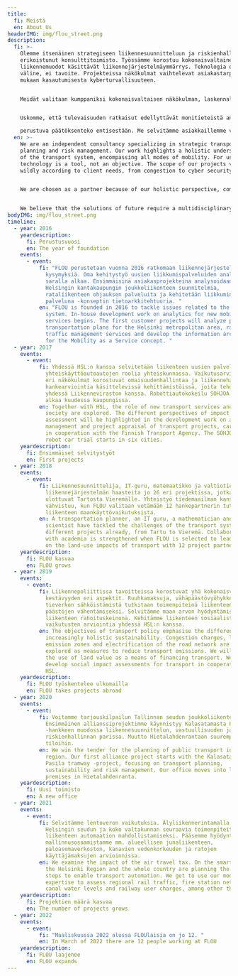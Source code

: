 ```yaml
---
title:
  fi: Meistä
  en: About Us
headerIMG: img/flou_street.png
description:
  fi: >-
    Olemme itsenäinen strategiseen liikennesuunnitteluun ja riskienhallintaan
    erikoistunut konsulttitoimisto. Työssämme korostuu kokonaisvaltainen kaikki
    liikennemuodot käsittävät liikennejärjestelmäymmärrys. Teknologia on meille
    väline, ei tavoite. Projekteissa näkökulmat vaihtelevat asiakastarpeiden
    mukaan kasautumisesta kyberturvallisuuteen.


    Meidät valitaan kumppaniksi kokonaisvaltaisen näkökulman, laskennallisen osaamisen ja innostuvan luonteen takia. Työtavoissamme korostuvat innovatiivisuus, sitoutuminen ja eri sidosryhmien osallistavuus.


    Uskomme, että tulevaisuuden ratkaisut edellyttävät monitieteistä analyyttisyyttä ja rohkeaa asennetta. Kun maailma ympärillä on muutoksessa, korostuu tietoon

    perustuva päätöksenteko entisestään. Me selvitämme asiakkaillemme vaikutukset riippumattomasti. Uskomme, että vastuullinen toimija tunnistaa tosiasiat, hallitsee riskit, varautuu uhkiin, ymmärtää taloudellisen ja sosiaalisen vaikutuksen, kestävyyden vaatimukset ja ison kuvan - ja toimii oikean tiedon pohjalta. Tässä työssä me olemme paras kumppanisi.
  en: >-
    We are an independent consultancy specializing in strategic transportation
    planning and risk management. Our work highlights a holistic understanding
    of the transport system, encompassing all modes of mobility. For us,
    technology is a tool, not an objective. The scope of our projects varies
    wildly according to client needs, from congestion to cyber security.


    We are chosen as a partner because of our holistic perspective, computational expertise and enthusiastic nature. Our working methods emphasize innovation, engagement and inclusiveness of different stakeholders.


    We believe that the solutions of future require a multidisciplinary analytical approach and a bold attitude. As the world around us changes, the importance of scientifically informed decision-making is paramount. We provide our clients with independent, unbiased impact assessments. We believe that a responsible actor identifies the facts, manages risks, anticipates threats, understands the economic and social impact, sustainability requirements and the big picture - and acts on the right information. In this work, we are your best partner.
bodyIMG: img/flou_street.png
timeline:
  - year: 2016
    yeardescription:
      fi: Perustusvuosi
      en: The year of foundation
    events:
      - event:
          fi: "FLOU perustetaan vuonna 2016 ratkomaan liikennejärjestelmään liittyviä
            kysymyksiä. Oma kehitystyö uusien liikkumispalveluiden analytiikan
            saralla alkaa. Ensimmäisinä asiakasprojekteina analysoidaan
            Helsingin kantakaupungin joukkoliikenteen suunnitelmia,
            rataliikenteen ohjauksen palveluita ja kehitetään liikkuminen
            palveluna -konseptin tietoarkkitehtuuria. "
          en: "FLOU is founded in 2016 to tackle issues related to the transportation
            system. In-house development work on analytics for new mobility
            services begins. The first customer projects will analyze public
            transportation plans for the Helsinki metropolitan area, rail
            traffic management services and develop the information architecture
            for the Mobility as a Service concept. "
  - year: 2017
    events:
      - event:
          fi: Yhdessä HSL:n kanssa selvitetään liikenteen uusien palvelujen ja
            yhteiskäyttöautoautojen roolia yhteiskunnassa. Vaikutusarvioinnin
            eri näkökulmat korostuvat omaisuudenhallintaa ja liikennehankkeiden
            hankearviointia käsittelevissä kehittämistöissä, joita tehdään
            yhdessä Liikenneviraston kanssa. Robottiautokokeilu SOHJOA Baltic
            alkaa kuudessa kaupungissa.
          en: Together with HSL, the role of new transport services and car sharing in
            society are explored. The different perspectives of impact
            assessment will be highlighted in the development work on asset
            management and project appraisal of transport projects, carried out
            in cooperation with the Finnish Transport Agency. The SOHJOA Baltic
            robot car trial starts in six cities.
    yeardescription:
      fi: Ensimmäiset selvitystyöt
      en: First projects
  - year: 2018
    events:
      - event:
          fi: Liikennesuunnittelija, IT-guru, matemaatikko ja valtiotieteilijä ratkovat
            liikennejärjestelmän haasteita jo 26 eri projektissa, jotka
            ulottuvat Tartosta Vieremälle. Yhteistyö tiedemaailman kanssa
            vahvistuu, kun FLOU valitaan vetämään 12 hankepartnerin tutkimusta
            liikenteen maankäyttövaikutuksista.
          en: A transportation planner, an IT guru, a mathematician and a political
            scientist have tackled the challenges of the transport system in 26
            different projects already, from Tartu to Vieremä. Collaboration
            with academia is strengthened when FLOU is selected to lead a study
            on the land-use impacts of transport with 12 project partners.
    yeardescription:
      fi: FLOU kasvaa
      en: FLOU grows
  - year: 2019
    events:
      - event:
          fi: Liikennepoliittissa tavoitteissa korostuvat yhä kokonaisvaltaisemman
            kestävyyden eri aspektit. Ruuhkamaksuja, vähäpäästövyöhykkeitä ja
            tieverkon sähköistämistä tutkitaan toimenpiteinä liikenteen
            päästöjen vähentämiseksi. Selvitämme maan arvon hyödyntämistä
            liikenteen rahoituskeinona. Kehitämme liikenteen sosiaalisten
            vaikutusten arviointia yhdessä HSL:n kanssa.
          en: The objectives of transport policy emphasise the different aspects of an
            increasingly holistic sustainability. Congestion charges, low
            emission zones and electrification of the road network are being
            explored as measures to reduce transport emissions. We will explore
            the use of land value as a means of financing transport. We will
            develop social impact assessments for transport in cooperation with
            HSL.
    yeardescription:
      fi: FLOU työskentelee ulkomailla
      en: FLOU takes projects abroad
  - year: 2020
    events:
      - event:
          fi: Voitamme tarjouskilpailun Tallinnan seudun joukkoliikenteen suunnittelusta.
            Ensimmäinen allianssiprojektimme käynnistyy Kalasatamasta Pasilaan
            -hankkeen muodossa liikennesuunnittelun, vastuullisuuden ja
            riskienhallinnan parissa. Muutto Hietalahdenrantaan suurempiin
            tiloihin.
          en: We win the tender for the planning of public transport in the Tallinn
            region. Our first alliance project starts with the Kalasatama to
            Pasila tramway -project, focusing on transport planning,
            sustainability and risk management. Our office moves into larger
            premises in Hietalahdenranta.
    yeardescription:
      fi: Uusi toimisto
      en: A new office
  - year: 2021
    events:
      - event:
          fi: Selvitämme lentoveron vaikutuksia. Älyliikennerintamalla suunnitellaan
            Helsingin seudun ja koko valtakunnan seuraavia toimenpiteitä
            liikenteen automaation mahdollistamiseksi. Pääsemme hyödyntämään
            mallinnusosaamistamme mm. alueellisen junaliikenteen,
            paloasemaverkoston, kanavien vedenkorkeuden ja ratojen
            käyttäjämaksujen arvioinnissa.
          en: We examine the impact of the air travel tax. On the smart mobility front,
            the Helsinki Region and the whole country are planning the next
            steps to enable transport automation. We get to use our modelling
            expertise to assess regional rail traffic, fire station networks,
            canal water levels and railway user charges, among other things.
    yeardescription:
      fi: Projektien määrä kasvaa
      en: The number of projects grows
  - year: 2022
    events:
      - event:
          fi: "Maaliskuussa 2022 alussa FLOUlaisia on jo 12. "
          en: In March of 2022 there are 12 people working at FLOU
    yeardescription:
      fi: FLOU laajenee
      en: FLOU expands
---
```

